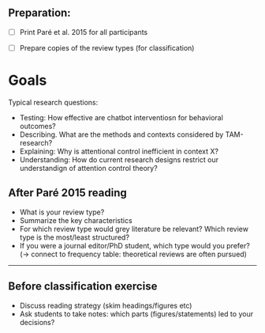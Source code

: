 ## Preparation:

- [ ] Print Paré et al. 2015 for all participants
- [ ] Prepare copies of the review types (for classification)


# Goals

Typical research questions:

- Testing: How effective are chatbot interventiosn for behavioral outcomes?
- Describing. What are the methods and contexts considered by TAM-research?
- Explaining: Why is attentional control inefficient in context X?
- Understanding: How do current research designs restrict our understandign of attention control theory?


## After Paré 2015 reading

- What is your review type?
- Summarize the key characteristics
- For which review type would grey literature be relevant? Which review type is the most/least structured?
- If you were a journal editor/PhD student, which type would you prefer? (-> connect to frequency table: theoretical reviews are often pursued)

---

## Before classification exercise

- Discuss reading strategy (skim headings/figures etc)
- Ask students to take notes: which parts (figures/statements) led to your decisions?
